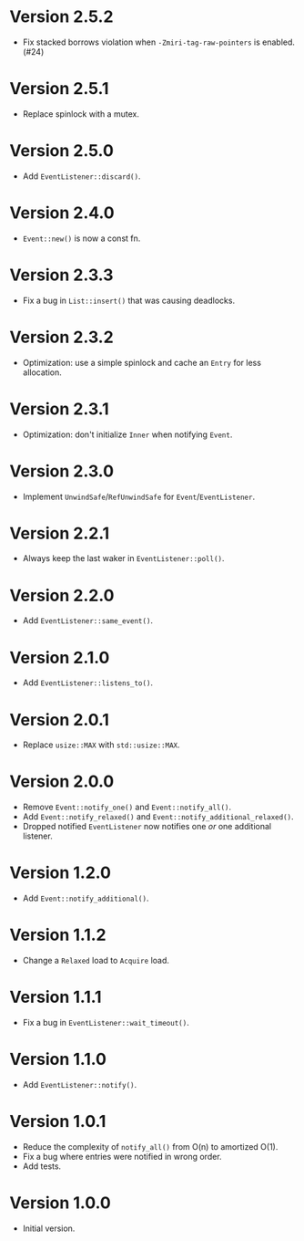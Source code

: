 # Version 2.5.2

- Fix stacked borrows violation when `-Zmiri-tag-raw-pointers` is enabled. (#24)

# Version 2.5.1

- Replace spinlock with a mutex.

# Version 2.5.0

- Add `EventListener::discard()`.

# Version 2.4.0

- `Event::new()` is now a const fn.

# Version 2.3.3

- Fix a bug in `List::insert()` that was causing deadlocks.

# Version 2.3.2

- Optimization: use a simple spinlock and cache an `Entry` for less allocation.

# Version 2.3.1

- Optimization: don't initialize `Inner` when notifying `Event`.

# Version 2.3.0

- Implement `UnwindSafe`/`RefUnwindSafe` for `Event`/`EventListener`.

# Version 2.2.1

- Always keep the last waker in `EventListener::poll()`.

# Version 2.2.0

- Add `EventListener::same_event()`.

# Version 2.1.0

- Add `EventListener::listens_to()`.

# Version 2.0.1

- Replace `usize::MAX` with `std::usize::MAX`.

# Version 2.0.0

- Remove `Event::notify_one()` and `Event::notify_all()`.
- Add `Event::notify_relaxed()` and `Event::notify_additional_relaxed()`.
- Dropped notified `EventListener` now notifies one *or* one additional listener.

# Version 1.2.0

- Add `Event::notify_additional()`.

# Version 1.1.2

- Change a `Relaxed` load to `Acquire` load.

# Version 1.1.1

- Fix a bug in `EventListener::wait_timeout()`.

# Version 1.1.0

- Add `EventListener::notify()`.

# Version 1.0.1

- Reduce the complexity of `notify_all()` from O(n) to amortized O(1).
- Fix a bug where entries were notified in wrong order.
- Add tests.

# Version 1.0.0

- Initial version.
